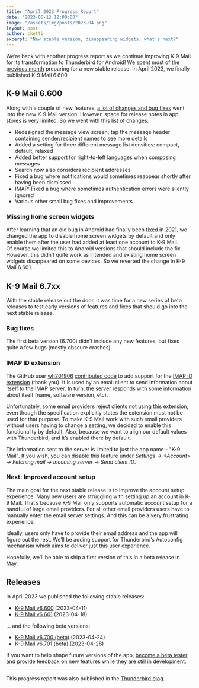 ```yaml
---
title: "April 2023 Progress Report"
date: "2023-05-12 12:00:00"
image: "/assets/img/posts/2023-04.png"
layout: post
author: cketti
excerpt: "New stable version, disappearing widgets, what's next?"
---
```


We’re back with another progress report as we continue improving K-9 Mail for its transformation to Thunderbird for Android! We spent most of [the previous month](/2023/04/06/K-9-Mail-in-March-2023) preparing for a new stable release. In April 2023, we finally published K-9 Mail 6.600.

## K-9 Mail 6.600

Along with a couple of new features, [a lot of changes and bug fixes](https://github.com/thundernest/k-9/compare/6.400...6.600) went into the new K-9 Mail version. However, space for release notes in app stores is very limited. So we went with this list of changes:

* Redesigned the message view screen; tap the message header containing sender/recipient names to see more details
* Added a setting for three different message list densities: compact, default, relaxed
* Added better support for right-to-left languages when composing messages
* Search now also considers recipient addresses
* Fixed a bug where notifications would sometimes reappear shortly after having been dismissed
* IMAP: Fixed a bug where sometimes authentication errors were silently ignored
* Various other small bug fixes and improvements

### Missing home screen widgets

After learning that an old bug in Android had finally been [fixed](https://android.googlesource.com/platform/frameworks/base/+/85be035336af8d83eb24980026418207c85991cb%5E%21) in 2021, we changed the app to disable home screen widgets by default and only enable them after the user had added at least one account to K-9 Mail.  
Of course we limited this to Android versions that should include the fix. However, this didn’t quite work as intended and existing home screen widgets disappeared on some devices. So we reverted the change in K-9 Mail 6.601.


## K-9 Mail 6.7xx

With the stable release out the door, it was time for a new series of beta releases to test early versions of features and fixes that should go into the next stable release.

### Bug fixes

The first beta version (6.700) didn’t include any new features, but fixes quite a few bugs (mostly obscure crashes).

### IMAP ID extension

The GitHub user [wh201906](https://github.com/wh201906) [contributed code](https://github.com/thundernest/k-9/pull/6846) to add support for the [IMAP ID extension](https://www.rfc-editor.org/rfc/rfc2971.html) (thank you). It is used by an email client to send information about itself to the IMAP server. In turn, the server responds with some information about itself (name, software version, etc).

Unfortunately, some email providers reject clients not using this extension, even though the specification explicitly states the extension must not be used for that purpose. To make K-9 Mail work with such email providers without users having to change a setting, we decided to enable this functionality by default. Also, because we want to align our default values with Thunderbird, and it’s enabled there by default.

The information sent to the server is limited to just the app name – "K-9 Mail". If you wish, you can disable this feature under *Settings → &lt;Account> → Fetching mail → Incoming server → Send client ID*.


### Next: Improved account setup

The main goal for the next stable release is to improve the account setup experience. Many new users are struggling with setting up an account in K-9 Mail. That’s because K-9 Mail only supports automatic account setup for a handful of large email providers. For all other email providers users have to manually enter the email server settings. And this can be a very frustrating experience.

Ideally, users only have to provide their email address and the app will figure out the rest. We’ll be adding support for Thunderbird’s Autoconfig mechanism which aims to deliver just this user experience.

Hopefully, we’ll be able to ship a first version of this in a beta release in May.


## Releases

In April 2023 we published the following stable releases:

* [K-9 Mail v6.600](https://github.com/thundernest/k-9/releases/tag/6.600) (2023-04-11)
* [K-9 Mail v6.601](https://github.com/thundernest/k-9/releases/tag/6.601) (2023-04-18)

… and the following beta versions:

* [K-9 Mail v6.700 (beta)](https://github.com/thundernest/k-9/releases/tag/6.700) (2023-04-24)
* [K-9 Mail v6.701 (beta)](https://github.com/thundernest/k-9/releases/tag/6.701) (2023-04-28)

If you want to help shape future versions of the app, [become a beta tester](https://forum.k9mail.app/t/how-do-i-become-a-beta-tester/68) and provide feedback on new features while they are still in development.


---

This progress report was also published in the [Thunderbird blog](https://blog.thunderbird.net/2023/05/thunderbird-for-android-k-9-mail-april-progress-report/).
